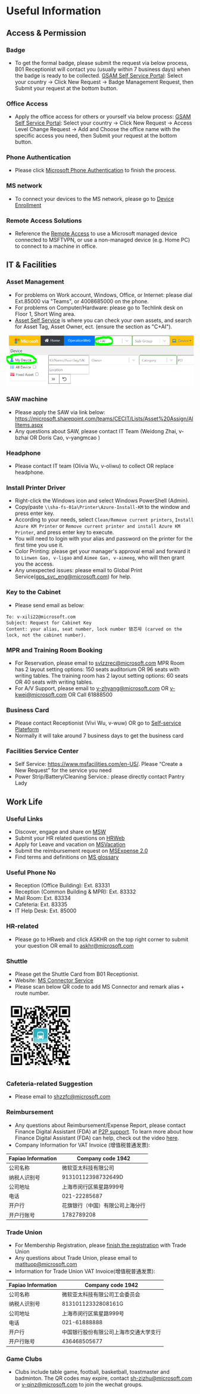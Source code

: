# Useful Information

## Access & Permission
### Badge
- To get the formal badge, please submit the request via below process, B01 Receptionist will contact you (usually within 7 business days) when the badge is ready to be collected. [GSAM Self Service Portal](https://nam06.safelinks.protection.outlook.com/?url=https%3A%2F%2Fmicrosoft.sharepoint.com%2Fsites%2Fsecurity%2FServices%2FGSAM%2FPages%2FGSAM%2520Self%2520Service%2520Portal.aspx&data=04%7C01%7CHongkun.Chen%40microsoft.com%7Cdd1a9b0e35714e141e9b08d972916db4%7C72f988bf86f141af91ab2d7cd011db47%7C1%7C0%7C637666791202883832%7CUnknown%7CTWFpbGZsb3d8eyJWIjoiMC4wLjAwMDAiLCJQIjoiV2luMzIiLCJBTiI6Ik1haWwiLCJXVCI6Mn0%3D%7C1000&sdata=KcMfKQG3DJauCDofmi4UV%2B7zeV2LXABfcykxIArTtOw%3D&reserved=0): Select your country → Click New Request → Badge Management Request, then Submit your request at the bottom button.

### Office Access
- Apply the office access for others or yourself via below process:
[GSAM Self Service Portal](https://nam06.safelinks.protection.outlook.com/?url=https%3A%2F%2Fmicrosoft.sharepoint.com%2Fsites%2Fsecurity%2FServices%2FGSAM%2FPages%2FGSAM%2520Self%2520Service%2520Portal.aspx&data=04%7C01%7CHongkun.Chen%40microsoft.com%7Cdd1a9b0e35714e141e9b08d972916db4%7C72f988bf86f141af91ab2d7cd011db47%7C1%7C0%7C637666791202883832%7CUnknown%7CTWFpbGZsb3d8eyJWIjoiMC4wLjAwMDAiLCJQIjoiV2luMzIiLCJBTiI6Ik1haWwiLCJXVCI6Mn0%3D%7C1000&): Select your country → Click New Request → Access Level Change Request → Add and Choose the office name with the specific access you need, then Submit your request at the bottom button.

### Phone Authentication
- Please click [Microsoft Phone Authentication](https://phoneregistration.microsoft.com/) to finish the process. 

### MS network
- To connect your devices to the MS network, please go to [Device Enrollment](https://nam06.safelinks.protection.outlook.com/?url=https%3A%2F%2Fmicrosoft.sharepoint.com%2Fsites%2Fmywork%2FSitePages%2FWindows10%2FConnect-your-devices-to-the-Microsoft-network.aspx&data=04%7C01%7CHongkun.Chen%40microsoft.com%7Cdd1a9b0e35714e141e9b08d972916db4%7C72f988bf86f141af91ab2d7cd011db47%7C1%7C0%7C637666791202903748%7CUnknown%7CTWFpbGZsb3d8eyJWIjoiMC4wLjAwMDAiLCJQIjoiV2luMzIiLCJBTiI6Ik1haWwiLCJXVCI6Mn0%3D%7C1000&sdata=lkLaHVy2lamMQukHNAlpNPmeDHlDMqac63yJpDgUDrU%3D&reserved=0)


### Remote Access Solutions
- Reference the [Remote Access](https://microsoft.sharepoint.com/sites/Network_Connectivity/SitePages/RemoteDesktopServices/About.aspx?web=1&xsdata=MDN8MDF8fGI5NTliNTFkMDM4ZDRiM2ZhY2Q0MjUzMmJjMGVhNGY2fDcyZjk4OGJmODZmMTQxYWY5MWFiMmQ3Y2QwMTFkYjQ3fDF8MHw2Mzc2ODA0NjM5NzE4NjUzNDV8R29vZHxWR1ZoYlhOVFpXTjFjbWwwZVZObGNuWnBZMlY4ZXlKV0lqb2lNQzR3TGpBd01EQWlMQ0pRSWpvaUlpd2lRVTRpT2lJaUxDSlhWQ0k2TVRKOQ%3D%3D&sdata=NVRJWGtYbStRWWJnK21NdkFjK01EZSs5NDNQSjdjLzRIK0lHVVNFRDJXUT0%3D&ovuser=72f988bf-86f1-41af-91ab-2d7cd011db47%2Calicewan%40microsoft.com&OR=Teams-HL&CT=1636013841123) to use a Microsoft managed device connected to MSFTVPN, or use a non-managed device (e.g. Home PC) to connect to a machine in office.
## IT & Facilities

### Asset Management
- For problems on Work account, Windows, Office, or Internet: please dial Ext.85000 via "Teams", or 4008685000 on the phone.
- For problems on Computer/Hardware: please go to Techlink desk on Floor 1, Short Wing area.
- [Asset Self Service](http://assetmgr/#dt?gid=6&) is where you can check your own assets, and search for Asset Tag, Asset Owner, ect. (ensure the section as "C+AI").  

![ITAsset](/images/ITAsset.png)

### SAW machine
- Please apply the SAW via link below:
https://microsoft.sharepoint.com/teams/CECIT/Lists/Asset%20Assign/AllItems.aspx
- Any questions about SAW, please contact IT Team (Weidong Zhai, v-bzhai OR Doris Cao, v-yangmcao )

### Headphone
- Please contact IT team (Olivia Wu, v-oliwu) to collect OR replace headphone. 

### Install Printer Driver
- Right-click the Windows icon and select Windows PowerShell (Admin). 
- Copy/paste `\\sha-fs-01a\Printer\Azure-Install-KM` to the window and press enter key. 
- According to your needs, select `Clean/Remove current printers`, `Install Azure KM Printer` or `Remove current printer and install Azure KM Printer`, and press enter key to execute. 
- You will need to login with your alias and password on the printer for the first time you use it.
- Color Printing: please get your manager's approval email and forward it to `Linwen Gao, v-ligao` and  `Aimee Gan, v-aimeeg`, who will then grant you the access.
- Any unexpected issues: please email to Global Print Service(gps_svc_eng@microsoft.com) for help.

### Key to the Cabinet 
- Please send email as below: 
```
To: v-xili22@microsoft.com 
Subject: Request for Cabinet Key 
Content: your alias, seat number, lock number 锁芯号 (carved on the lock, not the cabinet number).
```

### MPR and Training Room Booking
- For Reservation, please email to svlzzrec@microsoft.com
MPR Room has 2 layout setting options: 150 seats auditorium OR 96 seats with writing tables. The training room has 2 layout setting options: 60 seats OR 40 seats with writing tables.
- For A/V Support, please email to v-zhyang@microsoft.com OR v-kwei@microsoft.com OR Call 61888500

### Business Card
- Please contact Receptionist (Vivi Wu, v-wuw) OR go to [Self-service Plateform](https://nam06.safelinks.protection.outlook.com/?url=https%3A%2F%2Fref.chinanorth.cloudapp.chinacloudapi.cn%2Fportal%2Fzh-cn%2F&data=04%7C01%7CHongkun.Chen%40microsoft.com%7Cdd1a9b0e35714e141e9b08d972916db4%7C72f988bf86f141af91ab2d7cd011db47%7C1%7C0%7C637666791202913704%7CUnknown%7CTWFpbGZsb3d8eyJWIjoiMC4wLjAwMDAiLCJQIjoiV2luMzIiLCJBTiI6Ik1haWwiLCJXVCI6Mn0%3D%7C1000&sdata=sLluityyYtBhqZs9gG1Pnl8wCyf0bd8iXgoBcvKIL28%3D&reserved=0)
- Normally it will take around 7 business days to get the business card


### Facilities Service Center 
- Self Service: https://www.msfacilities.com/en-US/. Please “Create a New Request” for the service you need 
- Power Strip/Battery/Cleaning Service.: please directly contact Pantry Lady


## Work Life

### Useful Links
 - Discover, engage and share on [MSW](https://microsoft.sharepoint.com/)
 - Submit your HR related questions on [HRWeb](https://nam06.safelinks.protection.outlook.com/?url=https%3A%2F%2Fmicrosoft.sharepoint.com%2Fsites%2Fhrw%2FPages%2Fhome.aspx&data=04%7C01%7CHongkun.Chen%40microsoft.com%7Cdd1a9b0e35714e141e9b08d972916db4%7C72f988bf86f141af91ab2d7cd011db47%7C1%7C0%7C637666791202873879%7CUnknown%7CTWFpbGZsb3d8eyJWIjoiMC4wLjAwMDAiLCJQIjoiV2luMzIiLCJBTiI6Ik1haWwiLCJXVCI6Mn0%3D%7C1000&sdata=870y7V0Axq0iyopIWUGYoD0n3fpPdt6XMHx%2Bl7TTmKY%3D&reserved=0)
- Apply for Leave and vacation on [MSVacation](http://msvacation/)
- Submit the reimbursement request on [MSExpense 2.0](http://msexpense2/)
- Find terms and definitions on [MS glossary](https://microsoft.sharepoint.com/SitePages/Glossary.aspx)

### Useful Phone No

- Reception (Office Building): Ext. 83331
- Reception (Common Building & MPR): Ext. 83332
- Mail Room: Ext. 83334
- Cafeteria: Ext. 83335
- IT Help Desk: Ext. 85000

### HR-related
- Please go to HRweb and click ASKHR on the top right corner to submit your question OR email to askhr@microsoft.com

### Shuttle
- Please get the Shuttle Card from B01 Receptionist. 
- Website: [MS Connector Service](https://nam06.safelinks.protection.outlook.com/?url=https%3A%2F%2Fmicrosoft.sharepoint.com%2Fteams%2FMSCS%2Fdefault.aspx&data=04%7C01%7CHongkun.Chen%40microsoft.com%7Cdd1a9b0e35714e141e9b08d972916db4%7C72f988bf86f141af91ab2d7cd011db47%7C1%7C0%7C637666791202863922%7CUnknown%7CTWFpbGZsb3d8eyJWIjoiMC4wLjAwMDAiLCJQIjoiV2luMzIiLCJBTiI6Ik1haWwiLCJXVCI6Mn0%3D%7C1000&sdata=wLShtyjewHKzgovwM0txJZym%2BvowYFrJnN9mg%2BWLk30%3D&reserved=0)
- Please scan below QR code to add MS Connector and remark alias + route number.

![ShuttleQRcode](/images/shuttle.png)


### Cafeteria-related Suggestion 
- Please email to shzzfc@microsoft.com

### Reimbursement
- Any questions about Reimbursement/Expense Report, please contact Finance Digital Assistant (FDA) at [P2P support](https://nam06.safelinks.protection.outlook.com/?url=https%3A%2F%2Fp2psupport.microsoft.com%2F%23%2F&data=04%7C01%7CHongkun.Chen%40microsoft.com%7Cdd1a9b0e35714e141e9b08d972916db4%7C72f988bf86f141af91ab2d7cd011db47%7C1%7C0%7C637666791202893788%7CUnknown%7CTWFpbGZsb3d8eyJWIjoiMC4wLjAwMDAiLCJQIjoiV2luMzIiLCJBTiI6Ik1haWwiLCJXVCI6Mn0%3D%7C1000&sdata=yA4hF8ZpzM5FKj69oez1OyObiiwAsBY5ZB2NQ%2FwLueI%3D&reserved=0).
To learn more about how Finance Digital Assistant (FDA) can help, check out the video [here](https://nam06.safelinks.protection.outlook.com/?url=https%3A%2F%2Fmsit.microsoftstream.com%2Fvideo%2Fd547c704-07e9-43d4-a3ae-863af62942ea&data=04%7C01%7CHongkun.Chen%40microsoft.com%7Cdd1a9b0e35714e141e9b08d972916db4%7C72f988bf86f141af91ab2d7cd011db47%7C1%7C0%7C637666791202893788%7CUnknown%7CTWFpbGZsb3d8eyJWIjoiMC4wLjAwMDAiLCJQIjoiV2luMzIiLCJBTiI6Ik1haWwiLCJXVCI6Mn0%3D%7C1000&sdata=yz9yJSJ9zaOrvrbsEfpyFXXbSjmu2MN8iZtm6Kd9KJc%3D&reserved=0).
- Company Information for VAT Invoice (增值税普通发票): 

|Fapiao Information|Company code 1942|
|---|---|
|公司名称|微软亚太科技有限公司|
|纳税人识别号|91310112398732649D|
|公司地址|上海市闵行区紫星路999号|
|电话|021-22285687|
|开户行|花旗银行（中国）有限公司上海分行|
|开户行账号|1782789208|

### Trade Union
- For Membership Registration, please [finish the registration](https://nam06.safelinks.protection.outlook.com/?url=https%3A%2F%2Fmicrosoft.sharepoint.com%2Fteams%2FMATLTradeUnion%2F_layouts%2F15%2FAccessDenied.aspx%3FSource%3Dhttps%253A%252F%252Fmicrosoft.sharepoint.com%252Fteams%252FMATLTradeUnion%252FSitePages%252FRegistration.aspx%26correlation%3Da2bc859f-90ef-0000-cff7-33c0435c1610%26Type%3Ditem%26name%3D76b6e86a-6b49-424c-ab17-797fe364f86e%26listItemId%3D26&data=04%7C01%7CHongkun.Chen%40microsoft.com%7Cdd1a9b0e35714e141e9b08d972916db4%7C72f988bf86f141af91ab2d7cd011db47%7C1%7C0%7C637666791202913704%7CUnknown%7CTWFpbGZsb3d8eyJWIjoiMC4wLjAwMDAiLCJQIjoiV2luMzIiLCJBTiI6Ik1haWwiLCJXVCI6Mn0%3D%7C1000&sdata=wNcMGr6%2FxTrgCCQ513sHAb8bOkfAvYlEuoFkOcppuLY%3D&reserved=0) with Trade Union 
- Any questions about Trade Union, please email to matltuop@microsoft.com
- Information for Trade Union VAT Invoice(增值税普通发票):

|Fapiao Information|Company code 1942|
|---|---|
|公司名称|微软亚太科技有限公司工会委员会|
|纳税人识别号|81310112332808161G|
|公司地址|上海市闵行区紫星路999号|
|电话|021-61888888|
|开户行|中国银行股份有限公司上海市交通大学支行|
|开户行账号|436468505677|

### Game Clubs
- Clubs include table game, football, basketball, toastmaster and badminton. The QR codes may expire, contact sh-zizhu@microsoft.com or v-qinz@microsoft.com to join the wechat groups.
